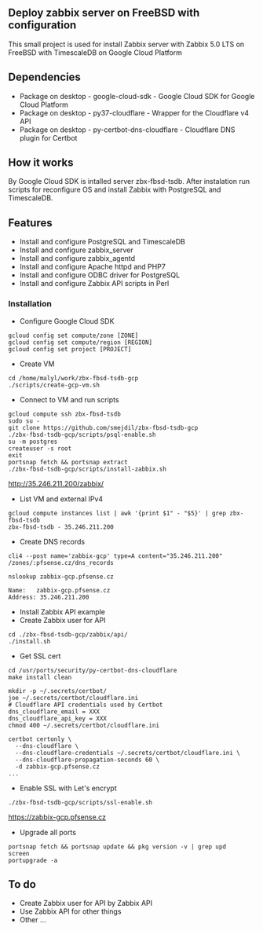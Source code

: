 
## Deploy zabbix server on FreeBSD with configuration

This small project is used for install Zabbix server with Zabbix 5.0 LTS on FreeBSD with TimescaleDB on Google Cloud Platform

## Dependencies

- Package on desktop - google-cloud-sdk - Google Cloud SDK for Google Cloud Platform
- Package on desktop - py37-cloudflare - Wrapper for the Cloudflare v4 API
- Package on desktop - py-certbot-dns-cloudflare - Cloudflare DNS plugin for Certbot

## How it works

By Google Cloud SDK is intalled server zbx-fbsd-tsdb. After instalation run scripts for reconfigure OS and install Zabbix with PostgreSQL and TimescaleDB.

## Features

- Install and configure PostgreSQL and TimescaleDB
- Install and configure zabbix_server
- Install and configure zabbix_agentd
- Install and configure Apache httpd and PHP7
- Install and configure ODBC driver for PostgreSQL
- Install and configure Zabbix API scripts in Perl

### Installation

- Configure Google Cloud SDK

```console
gcloud config set compute/zone [ZONE]
gcloud config set compute/region [REGION]
gcloud config set project [PROJECT]
```

- Create VM

```console
cd /home/malyl/work/zbx-fbsd-tsdb-gcp
./scripts/create-gcp-vm.sh
```
- Connect to VM and run scripts

```console
gcloud compute ssh zbx-fbsd-tsdb
sudo su -
git clone https://github.com/smejdil/zbx-fbsd-tsdb-gcp
./zbx-fbsd-tsdb-gcp/scripts/psql-enable.sh
su -m postgres
createuser -s root
exit
portsnap fetch && portsnap extract
./zbx-fbsd-tsdb-gcp/scripts/install-zabbix.sh
```
http://35.246.211.200/zabbix/

- List VM and external IPv4

```console
gcloud compute instances list | awk '{print $1" - "$5}' | grep zbx-fbsd-tsdb
zbx-fbsd-tsdb - 35.246.211.200
```
- Create DNS records

```console
cli4 --post name='zabbix-gcp' type=A content="35.246.211.200" /zones/:pfsense.cz/dns_records

nslookup zabbix-gcp.pfsense.cz

Name:	zabbix-gcp.pfsense.cz
Address: 35.246.211.200

```
- Install Zabbix API example
- Create Zabbix user for API
```console
cd ./zbx-fbsd-tsdb-gcp/zabbix/api/
./install.sh
```
- Get SSL cert

```console
cd /usr/ports/security/py-certbot-dns-cloudflare
make install clean

mkdir -p ~/.secrets/certbot/
joe ~/.secrets/certbot/cloudflare.ini
# Cloudflare API credentials used by Certbot
dns_cloudflare_email = XXX
dns_cloudflare_api_key = XXX
chmod 400 ~/.secrets/certbot/cloudflare.ini

certbot certonly \
  --dns-cloudflare \
  --dns-cloudflare-credentials ~/.secrets/certbot/cloudflare.ini \
  --dns-cloudflare-propagation-seconds 60 \
  -d zabbix-gcp.pfsense.cz
...
```
- Enable SSL with Let's encrypt
```console
./zbx-fbsd-tsdb-gcp/scripts/ssl-enable.sh
```
https://zabbix-gcp.pfsense.cz

- Upgrade all ports
```console
portsnap fetch && portsnap update && pkg version -v | grep upd
screen
portupgrade -a
```
## To do

- Create Zabbix user for API by Zabbix API
- Use Zabbix API for other things
- Other ...